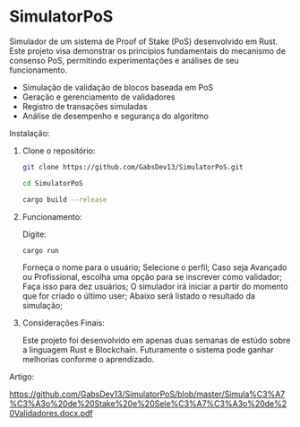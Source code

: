 # SimulatorPoS

Simulador de um sistema de Proof of Stake (PoS) desenvolvido em Rust. Este projeto visa demonstrar os princípios fundamentais do mecanismo de consenso PoS, permitindo experimentações e análises de seu funcionamento.

- Simulação de validação de blocos baseada em PoS
- Geração e gerenciamento de validadores
- Registro de transações simuladas
- Análise de desempenho e segurança do algoritmo

Instalação:

1. Clone o repositório:

   ```bash
   git clone https://github.com/GabsDev13/SimulatorPoS.git
   ```
   ```bash
   cd SimulatorPoS
   ```
   ```bash 
   cargo build --release
   ```

2. Funcionamento:
   
   Digite:
    ```bash
   cargo run
   ```   
   Forneça o nome para o usuário;
   Selecione o perfil;
   Caso seja Avançado ou Profissional, escolha uma opção para se inscrever como validador;
   Faça isso para dez usuários;
   O simulador irá iniciar a partir do momento que for criado o último user;
   Abaixo será listado o resultado da simulação;

4. Considerações Finais:
   
   Este projeto foi desenvolvido em apenas duas semanas de estúdo sobre a linguagem Rust e Blockchain.
   Futuramente o sistema pode ganhar melhorias conforme o aprendizado.

 Artigo:
   
   https://github.com/GabsDev13/SimulatorPoS/blob/master/Simula%C3%A7%C3%A3o%20de%20Stake%20e%20Sele%C3%A7%C3%A3o%20de%20Validadores.docx.pdf
